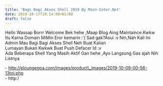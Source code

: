 ```yaml
---
title: 'Bagi Bagi Akses Shell 2019 By Main-Inter.Net'
date: 2019-10-17T10:14:00+01:00
draft: false
---
```


  
Hello Wassap Borrr Welcome Bek hehe ,Maap Blog Aing Maintaince.Kwkw  
Itu Karna Domain MiMin Eror kemarin :'( Sad gak?Asui :v Nm,Nah Kali Ini Admin Mau Bagi Bagi Akses Shell Neh Buat Kalian  
Lumayan Bukan Kwkwk Buat Push Defacer Id :v  
Ada Beberapa Shell Yang Masih Aktif Gan hehe ,Ayo Langsung Gas ajah Nih Listnya  
  
\- http://eloungegoa.com/images/product\_images/2019-10-09-00-56-13tol.php  
\- http:/